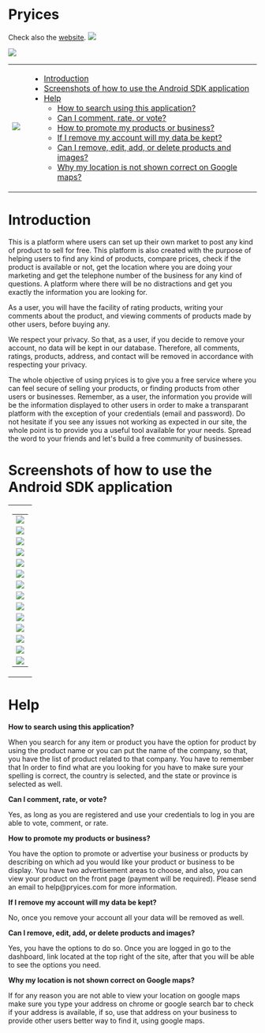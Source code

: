 # Pryices
Check also the <a href="https://www.pryices.com/" target="_blank">website</a>.
<a href="https://play.google.com/store/apps/details?id=com.pryices.pryices" targer="_blank"><img src="https://pbs.twimg.com/profile_banners/1150097514957332480/1572886231/1500x500" border="0" /></a>
<p><img src="https://img.shields.io/badge/size-5.74MB-brightgreen.svg" border="0" /></p>
<table border="0" cellspacing="0" cellpadding="0">
  <tr>
    <td>
      <img src="https://github.com/pryices/master/blob/master/pryices_android.gif" border="0" style="float: left; margin-right: 5px; margin-bottom: 5px;" />
    </td>
    <td>
      <ul>
        <li>
          <a href="#intro">Introduction</a>    
        </li>
        <li>
          <a href="#screenshots">Screenshots of how to use the Android SDK application</a>
        </li>
        <li><a href="#help">Help</a>
          <ul>
            <li><a href="#searchwithapp">How to search using this application?</a></li>
            <li><a href="#commentratevote">Can I comment, rate, or vote?</a></li>
            <li><a href="#promoteproducts">How to promote my products or business?</a></li>
            <li><a href="#keepdata">If I remove my account will my data be kept?</a></li>
            <li><a href="#productsandimages">Can I remove, edit, add, or delete products and images?</a></li>
            <li><a href="#googlemaps">Why my location is not shown correct on Google maps?</a></li>
          </ul>
        </li>
      </ul>
    </td>
</table>

# <a name="intro">Introduction</a>
<p>This is a platform where users can set up their own market to post any kind of product to sell for free. This platform is also created with the purpose of helping users to find any kind of products, compare prices, check if the product is available or not, get the location where you are doing your marketing and get the telephone number of the business for any kind of questions. A platform where there will be no distractions and get you exactly the information you are looking for.</p>

<p>As a user, you will have the facility of rating products, writing your comments about the product, and viewing comments of products made by other users, before buying any.</p>

<p>We respect your privacy. So that, as a user, if you decide to remove your account, no data will be kept in our database. Therefore, all comments, ratings, products, address, and contact will be removed in accordance with respecting your privacy.</p>

<p>The whole objective of using pryices is to give you a free service where you can feel secure of selling your products, or finding products from other users or businesses. Remember, as a user, the information you provide will be the information displayed to other users in order to make a transparant platform with the exception of your credentials (email and password). Do not hesitate if you see any issues not working as expected in our site, the whole point is to provide you a useful tool available for your needs. Spread the word to your friends and let's build a free community of businesses.</p>

# <a name="screenshots">Screenshots of how to use the Android SDK application</a>
<table border="0" cellspacing="0" cellpadding="0" width="100%">
  <tr>
    <td align="center">
      <table border="0" cellspacing="0" cellpadding="0" width="575">
        <tr>
          <td align="center">
            <img src="https://github.com/pryices/master/blob/master/pryices_mobile_01.png" border="0" />
          </td>
        </tr>
        <tr>
          <td align="center">
            <img src="https://github.com/pryices/master/blob/master/pryices_mobile_02.png" border="0" />
          </td>
        </tr>
        <tr>
          <td align="center">
            <img src="https://github.com/pryices/master/blob/master/pryices_mobile_03.png" border="0" />
          </td>
        </tr>
        <tr>
          <td align="center">
            <img src="https://github.com/pryices/master/blob/master/pryices_mobile_04.png" border="0" />
          </td>
        </tr>
        <tr>
          <td align="center">
            <img src="https://github.com/pryices/master/blob/master/pryices_mobile_05.png" border="0" />
          </td>
        </tr>
        <tr>
          <td align="center">
            <img src="https://github.com/pryices/master/blob/master/pryices_mobile_06.png" border="0" />
          </td>
        </tr>
        <tr>
          <td align="center">
            <img src="https://github.com/pryices/master/blob/master/pryices_mobile_07.png" border="0" />
          </td>
        </tr>
        <tr>
          <td align="center">
            <img src="https://github.com/pryices/master/blob/master/pryices_mobile_08.png" border="0" />
          </td>
        </tr>
        <tr>
          <td align="center">
            <img src="https://github.com/pryices/master/blob/master/pryices_mobile_09.png" border="0" />
          </td>
        </tr>
        <tr>
          <td align="center">
            <img src="https://github.com/pryices/master/blob/master/pryices_mobile_10.png" border="0" />
          </td>
        </tr>
        <tr>
          <td align="center">
            <img src="https://github.com/pryices/master/blob/master/pryices_mobile_11.png" border="0" />
          </td>
        </tr>
        <tr>
          <td align="center">
            <img src="https://github.com/pryices/master/blob/master/pryices_mobile_12.png" border="0" />
          </td>
        </tr>
        <tr>
          <td align="center">
            <img src="https://github.com/pryices/master/blob/master/pryices_mobile_13.png" border="0" />
          </td>
        </tr>
        <tr>
          <td align="center">
            <img src="https://github.com/pryices/master/blob/master/pryices_mobile_14.png" border="0" />
          </td>
        </tr>
      </table>
    </td>
  </tr>
 </table>
     

# <a name="help">Help</a>

<a name="searchwithapp"><strong>How to search using this application?</strong></a>
<p>When you search for any item or product you have the option for product by using the product name or you can put the name of the company, so that, you have the list of product related to that company. You have to remember that In order to find what are you looking for you have to make sure your spelling is correct, the country is selected, and the state or province is selected as well.</p>

<a name="commentratevote"><strong>Can I comment, rate, or vote?</strong></a>
<p>Yes, as long as you are registered and use your credentials to log in you are able to vote, comment, or rate.</p>

<a name="promoteproducts"><strong>How to promote my products or business?</strong></a>
<p>You have the option to promote or advertise your business or products by describing on which ad you would like your product or business to be display. You have two advertisement areas to choose, and also, you can view your product on the front page (payment will be required). Please send an email to help@pryices.com for more information.</p>

<a name="keepdata"><strong>If I remove my account will my data be kept?</strong></a>
<p>No, once you remove your account all your data will be removed as well.</p>

<a name="productsandimages"><strong>Can I remove, edit, add, or delete products and images?</strong></a>
<p>Yes, you have the options to do so. Once you are logged in go to the dashboard, link located at the top right of the site, after that you will be able to see the options you need.</p>

<a name="googlemaps"><strong>Why my location is not shown correct on Google maps?</strong></a>
<p>If for any reason you are not able to view your location on google maps make sure you type your address on chrome or google search bar to check if your address is available, if so, use that address on your business to provide other users better way to find it, using google maps.</p>

